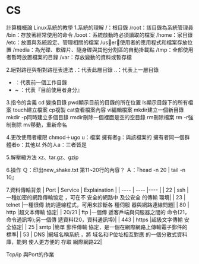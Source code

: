# CS
計算機概論
Linux系統的教學
1.系統的理解
/：根目錄
/root：該目錄為系統管理員
/bin：存放著經常使用的命令
/boot：系統啟動時必須讀取的檔案
/home：家目錄
/etc：放置與系統設定、管理相關的檔案
/user：使用者的應用程式和檔案存放位置
/media：為光碟、軟碟片、隨身碟與其他分割區的自動掛載點
/tmp：全部使用者暫時放置檔案的目錄
/var：存放變動的資料或暫存檔

2.絕對路徑與相對路徑表達法
.：代表此層目錄
..：代表上一層目錄
- ：代表前一個工作目錄
- ~  ：代表『目前使用者身分』

3.指令的含義
cd 變換目錄
pwd顯示目前的目錄的所在位置
ls顯示目錄下的所有檔案
touch建立檔案
cp複製
cat查看檔案內容
vi編輯檔案
mkdir建立一個新目錄
mkdir -p同時建立多個目錄
rmdir刪除一個裡面是空的空目錄
rm刪除檔案
rm -r強制刪除
mv移動，重新命名

4.更改使用者權限
chmod＋ugo
u：檔案  擁有者g：與該檔案的  擁有者同一個群體者o：其他以  外的人a：三者皆是

5.解壓縮方法
xz、tar.gz、gzip

6.操作
Ｑ：印出new_shake.txt 第11~20行的內容？
Ａ：『head -n 20 | tail -n 10』

7.資料傳輸背景
| Port          | Service  | Explaination  |
| ----          | ----        |---- |
| 22             | ssh        |一種加密的網路傳輸協定 ，可在不 安全的網路中   及公安全  的傳輸  環境|
| 23             | telnet    |一種很傳 統的連線程式，可用來診斷各 種伺服 器與網路連線問題|
| 80             | http       |超文本傳輸  協定|
| 20/21        | ftp         |一個傳 遞客戶端與伺服器之間的 命令(21，命令通訊埠);另一個傳 遞資料(20，資料通訊埠)|
| 443          | https     |超級文字傳輸 安全協定|
| 25             | smtp     |簡單 郵件傳輸 協定，是一個在網際網路上傳輸電子郵件的 標準|
| 53             | DNS      |網域名稱系統  ，將 域名和IP位址相互對應 的一個分散式資料庫，能夠  使人更方便的  存取 網際網路22|

Tcp/ip 與Port的作業
